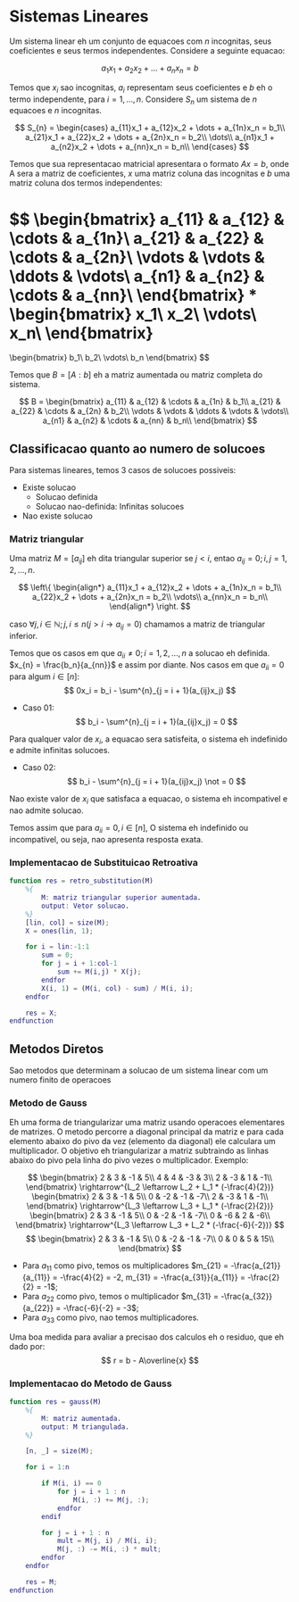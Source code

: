 # Sistemas Lineares
Um sistema linear eh um conjunto de equacoes com $n$ incognitas, seus coeficientes e seus termos independentes.
Considere a seguinte equacao:

$$
a_1 x_1 + a_2 x_2 + \dots + a_n x_n = b
$$

Temos que $x_i$ sao incognitas, $a_i$ representam seus coeficientes e $b$ eh o termo independente, para $i = 1,\dots, n$.
Considere $S_n$ um sistema de $n$ equacoes e $n$ incognitas.

$$
S_{n} =
\begin{cases}
    a_{11}x_1 + a_{12}x_2 + \dots + a_{1n}x_n = b_1\\
    a_{21}x_1 + a_{22}x_2 + \dots + a_{2n}x_n = b_2\\
    \dots\\
    a_{n1}x_1 + a_{n2}x_2 + \dots + a_{nn}x_n = b_n\\
\end{cases}
$$

Temos que sua representacao matricial apresentara o formato $Ax = b$, onde A sera a matriz de coeficientes, $x$ uma matriz
coluna das incognitas e $b$ uma matriz coluna dos termos independentes:

$$
\begin{bmatrix}
    a_{11} & a_{12} & \cdots & a_{1n}\\
    a_{21} & a_{22} & \cdots & a_{2n}\\
    \vdots & \vdots & \ddots & \vdots\\
    a_{n1} & a_{n2} & \cdots & a_{nn}\\
\end{bmatrix}
*
\begin{bmatrix}
    x_1\\
    x_2\\
    \vdots\\
    x_n\\
\end{bmatrix}
=
\begin{bmatrix}
    b_1\\
    b_2\\
    \vdots\\
    b_n
\end{bmatrix}
$$

Temos que $B = [A : b]$ eh a matriz aumentada ou matriz completa do sistema.

$$
B =
\begin{bmatrix}
    a_{11} & a_{12} & \cdots & a_{1n} & b_1\\
    a_{21} & a_{22} & \cdots & a_{2n} & b_2\\
    \vdots & \vdots & \ddots & \vdots & \vdots\\
    a_{n1} & a_{n2} & \cdots & a_{nn} & b_n\\
\end{bmatrix}
$$

## Classificacao quanto ao numero de solucoes

Para sistemas lineares, temos 3 casos de solucoes possiveis:
- Existe solucao
    - Solucao definida
    - Solucao nao-definida: Infinitas solucoes
- Nao existe solucao

### Matriz triangular
Uma matriz $M = [a_{ij}]$ eh dita triangular superior se $j < i$, entao $a_{ij} = 0; i, j = 1, 2, \dots, n$.

$$
\left\{
\begin{align*}
    a_{11}x_1 + a_{12}x_2 + \dots + a_{1n}x_n = b_1\\
    a_{22}x_2 + \dots + a_{2n}x_n = b_2\\
    \vdots\\
    a_{nn}x_n = b_n\\
\end{align*}
\right.
$$

caso $\forall j,i \in \mathbb{N}; j, i \leq n(j > i \rightarrow a_{ij} = 0)$ chamamos a matriz de triangular inferior.

Temos que os casos em que $a_{ii} \not = 0; i = 1, 2, \dots, n$ a solucao eh definida. $x_{n} = \frac{b_n}{a_{nn}}$ e assim
por diante. Nos casos em que $a_{ii} = 0$ para algum $i \in [n]$:
$$
0x_i = b_i - \sum^{n}_{j = i + 1}(a_{ij}x_j)
$$

- Caso 01:
$$
b_i - \sum^{n}_{j = i + 1}(a_{ij}x_j) = 0
$$

Para qualquer valor de $x_i$, a equacao sera satisfeita, o sistema eh indefinido e admite infinitas solucoes.

- Caso 02:
$$
b_i - \sum^{n}_{j = i + 1}(a_{ij}x_j) \not = 0
$$

Nao existe valor de $x_i$ que satisfaca a equacao, o sistema eh incompativel e nao admite solucao.

Temos assim que para $a_{ii} = 0, i \in [n]$, O sistema eh indefinido ou incompativel, ou seja, nao apresenta resposta
exata.

### Implementacao de Substituicao Retroativa

```matlab
function res = retro_substitution(M)
    %{
        M: matriz triangular superior aumentada.
        output: Vetor solucao.
    %}
    [lin, col] = size(M);
    X = ones(lin, 1);

    for i = lin:-1:1
        sum = 0;
        for j = i + 1:col-1
            sum += M(i,j) * X(j);
        endfor
        X(i, 1) = (M(i, col) - sum) / M(i, i);
    endfor

    res = X;
endfunction
```

## Metodos Diretos
Sao metodos que determinam a solucao de um sistema linear com um numero finito de operacoes

### Metodo de Gauss
Eh uma forma de triangularizar uma matriz usando operacoes elementares de matrizes. O metodo percorre a diagonal principal
da matriz e para cada elemento abaixo do pivo da vez (elemento da diagonal) ele calculara um multiplicador. O objetivo eh
triangularizar a matriz subtraindo as linhas abaixo do pivo pela linha do pivo vezes o multiplicador. Exemplo:

$$
\begin{bmatrix}
    2 & 3 & -1 & 5\\
    4 & 4 & -3 & 3\\
    2 & -3 & 1 & -1\\
\end{bmatrix}
\rightarrow^{L_2 \leftarrow L_2 + L_1 * (-\frac{4}{2})}
\begin{bmatrix}
    2 & 3 & -1 & 5\\
    0 & -2 & -1 & -7\\
    2 & -3 & 1 & -1\\
\end{bmatrix}
\rightarrow^{L_3 \leftarrow L_3 + L_1 * (-\frac{2}{2})}
\begin{bmatrix}
    2 & 3 & -1 & 5\\
    0 & -2 & -1 & -7\\
    0 & -6 & 2 & -6\\
\end{bmatrix}
\rightarrow^{L_3 \leftarrow L_3 + L_2 * (-\frac{-6}{-2})}
$$
$$
\begin{bmatrix}
    2 & 3 & -1 & 5\\
    0 & -2 & -1 & -7\\
    0 & 0 & 5 & 15\\
\end{bmatrix}
$$

- Para $a_{11}$ como pivo, temos os multiplicadores $m_{21} = -\frac{a_{21}}{a_{11}} = -\frac{4}{2} = -2, m_{31} = -\frac{a_{31}}{a_{11}} = -\frac{2}{2} = -1$;
- Para $a_{22}$ como pivo, temos o multiplicador $m_{31} = -\frac{a_{32}}{a_{22}} = -\frac{-6}{-2} = -3$;
- Para $a_{33}$ como pivo, nao temos multiplicadores.

Uma boa medida para avaliar a precisao dos calculos eh o residuo, que eh dado por:
$$
r = b - A\overline{x}
$$
### Implementacao do Metodo de Gauss

```matlab
function res = gauss(M)
    %{
        M: matriz aumentada.
        output: M triangulada.
    %}

    [n, _] = size(M);

    for i = 1:n

        if M(i, i) == 0
            for j = i + 1 : n
                M(i, :) += M(j, :);
            endfor
        endif

        for j = i + 1 : n
            mult = M(j, i) / M(i, i);
            M(j, :) -= M(i, :) * mult;
        endfor
    endfor

    res = M;
endfunction
```
